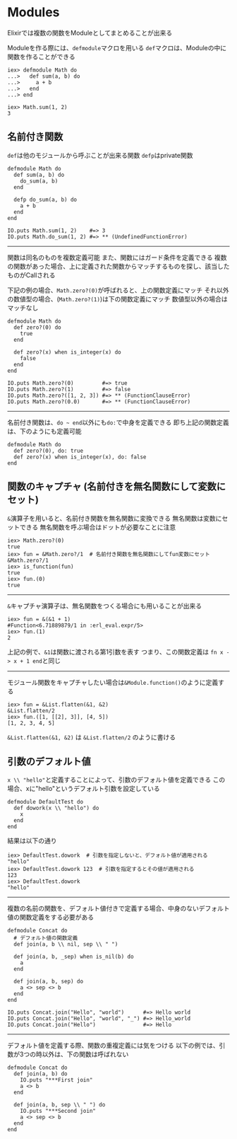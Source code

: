 # Modules

Elixirでは複数の関数をModuleとしてまとめることが出来る

Moduleを作る際には、`defmodule`マクロを用いる
`def`マクロは、Moduleの中に関数を作ることができる

```
iex> defmodule Math do
...>   def sum(a, b) do
...>     a + b
...>   end
...> end

iex> Math.sum(1, 2)
3
```

## 名前付き関数

`def`は他のモジュールから呼ぶことが出来る関数
`defp`はprivate関数

```
defmodule Math do
  def sum(a, b) do
    do_sum(a, b)
  end

  defp do_sum(a, b) do
    a + b
  end
end

IO.puts Math.sum(1, 2)    #=> 3
IO.puts Math.do_sum(1, 2) #=> ** (UndefinedFunctionError)
```
----
関数は同名のものを複数定義可能
また、関数にはガード条件を定義できる
複数の関数があった場合、上に定義された関数からマッチするものを探し、該当したものがCallされる

下記の例の場合、`Math.zero?(0)`が呼ばれると、上の関数定義にマッチ
それ以外の数値型の場合、(`Math.zero?(1)`)は下の関数定義にマッチ
数値型以外の場合はマッチなし

```
defmodule Math do
  def zero?(0) do
    true
  end

  def zero?(x) when is_integer(x) do
    false
  end
end

IO.puts Math.zero?(0)         #=> true
IO.puts Math.zero?(1)         #=> false
IO.puts Math.zero?([1, 2, 3]) #=> ** (FunctionClauseError)
IO.puts Math.zero?(0.0)       #=> ** (FunctionClauseError)
```
----

名前付き関数は、`do ~ end`以外にも`do:`で中身を定義できる
即ち上記の関数定義は、下のようにも定義可能
```
defmodule Math do
  def zero?(0), do: true
  def zero?(x) when is_integer(x), do: false
end
```

## 関数のキャプチャ (名前付きを無名関数にして変数にセット)

`&`演算子を用いると、名前付き関数を無名関数に変換できる
無名関数は変数にセットできる
無名関数を呼ぶ場合はドットが必要なことに注意
```
iex> Math.zero?(0)
true
iex> fun = &Math.zero?/1  # 名前付き関数を無名関数にしてfun変数にセット
&Math.zero?/1
iex> is_function(fun)
true
iex> fun.(0)
true
```
----

`&`キャプチャ演算子は、無名関数をつくる場合にも用いることが出来る
```
iex> fun = &(&1 + 1)
#Function<6.71889879/1 in :erl_eval.expr/5>
iex> fun.(1)
2
```
上記の例で、`&1`は関数に渡される第1引数を表す
つまり、この関数定義は `fn x -> x + 1 end`と同じ

----

モジュール関数をキャプチャしたい場合は`&Module.function()`のように定義する
```
iex> fun = &List.flatten(&1, &2)
&List.flatten/2
iex> fun.([1, [[2], 3]], [4, 5])
[1, 2, 3, 4, 5]
```
`&List.flatten(&1, &2)` は `&List.flatten/2` のように書ける

## 引数のデフォルト値

`x \\ "hello"`と定義することによって、引数のデフォルト値を定義できる
この場合、xに"hello"というデフォルト引数を設定している
```
defmodule DefaultTest do
  def dowork(x \\ "hello") do
    x
  end
end
```

結果は以下の通り
```
iex> DefaultTest.dowork  # 引数を指定しないと、デフォルト値が適用される
"hello"
iex> DefaultTest.dowork 123  # 引数を指定するとその値が適用される
123
iex> DefaultTest.dowork
"hello"
```

----

複数の名前の関数を、デフォルト値付きで定義する場合、中身のないデフォルト値の関数定義をする必要がある
```
defmodule Concat do
  # デフォルト値の関数定義
  def join(a, b \\ nil, sep \\ " ")

  def join(a, b, _sep) when is_nil(b) do
    a
  end

  def join(a, b, sep) do
    a <> sep <> b
  end
end

IO.puts Concat.join("Hello", "world")      #=> Hello world
IO.puts Concat.join("Hello", "world", "_") #=> Hello_world
IO.puts Concat.join("Hello")               #=> Hello
```

----

デフォルト値を定義する際、関数の重複定義には気をつける
以下の例では、引数が3つの時以外は、下の関数は呼ばれない

```
defmodule Concat do
  def join(a, b) do
    IO.puts "***First join"
    a <> b
  end

  def join(a, b, sep \\ " ") do
    IO.puts "***Second join"
    a <> sep <> b
  end
end
```
